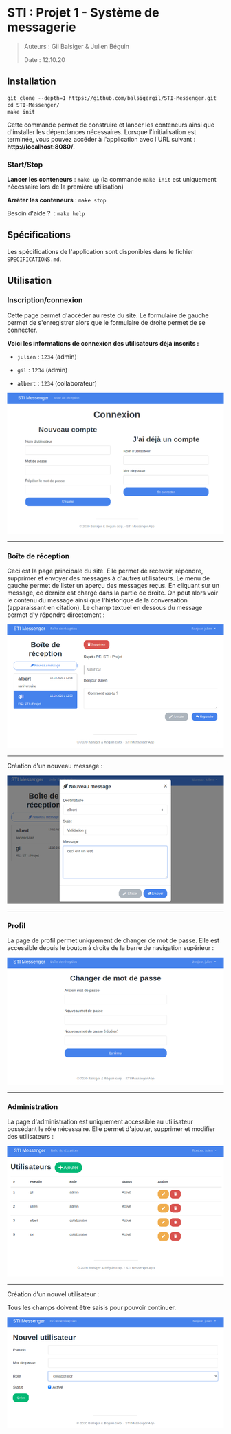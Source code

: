# STI : Projet 1 - Système de messagerie

> Auteurs : Gil Balsiger & Julien Béguin
>
> Date : 12.10.20



## Installation

```
git clone --depth=1 https://github.com/balsigergil/STI-Messenger.git
cd STI-Messenger/
make init
```

Cette commande permet de construire et lancer les conteneurs ainsi que d'installer les dépendances nécessaires. Lorsque l'initialisation est terminée, vous pouvez accéder à l'application avec l'URL suivant : **http://localhost:8080/**.

### Start/Stop

**Lancer les conteneurs** : `make up` (la commande `make init` est uniquement nécessaire lors de la première utilisation)

**Arrêter les conteneurs** : `make stop`

Besoin d'aide ?  : `make help`

## Spécifications

Les spécifications de l'application sont disponibles dans le fichier `SPECIFICATIONS.md`.



## Utilisation

### Inscription/connexion

Cette page permet d'accéder au reste du site. Le formulaire de gauche permet de s'enregistrer alors que le formulaire de droite permet de se connecter. 

**Voici les informations de connexion des utilisateurs déjà inscrits :**

- `julien` : `1234` (admin)

- `gil` : `1234` (admin)

- `albert` : `1234` (collaborateur)



![](doc/img/login.png)

----

### Boîte de réception

Ceci est la page principale du site. Elle permet de recevoir, répondre, supprimer et envoyer des messages à d'autres utilisateurs. Le menu de gauche permet de lister un aperçu des messages reçus. En cliquant sur un message, ce dernier est chargé dans la partie de droite. On peut alors voir le contenu du message ainsi que l'historique de la conversation (apparaissant en citation). Le champ textuel en dessous du message permet d'y répondre directement :

![](doc/img/inbox.png)

---

Création d'un nouveau message :

![](doc/img/new_message.png)

----

### Profil

La page de profil permet uniquement de changer de mot de passe. Elle est accessible depuis le bouton à droite de la barre de navigation supérieur :

![](doc/img/profile.png)

---

### Administration

La page d'administration est uniquement accessible au utilisateur possédant le rôle nécessaire. Elle permet d'ajouter, supprimer et modifier des utilisateurs :

![](doc/img/admin.png)

---

Création d'un nouvel utilisateur :

Tous les champs doivent être saisis pour pouvoir continuer.

![](doc/img/new_user.png)
